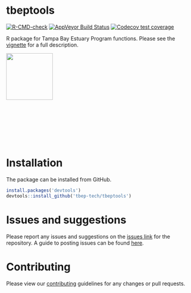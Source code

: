 
# tbeptools

[![R-CMD-check](https://github.com/tbep-tech/tbeptools/workflows/R-CMD-check/badge.svg)](https://github.com/tbep-tech/tbeptools/actions)
[![AppVeyor Build
Status](https://ci.appveyor.com/api/projects/status/github/tbep-tech/tbeptools?branch=master&svg=true)](https://ci.appveyor.com/project/tbep-tech/tbeptools)
[![Codecov test
coverage](https://codecov.io/gh/tbep-tech/tbeptools/branch/master/graph/badge.svg)](https://codecov.io/gh/tbep-tech/tbeptools?branch=master)

R package for Tampa Bay Estuary Program functions. Please see the
[vignette](https://tbep-tech.github.io/tbeptools/articles/intro.html)
for a full description.

<img src="man/figures/tbeptoolshex.png" align="left" width="125"/>
<br></br> <br></br> <br></br> <br></br> <br></br> <br></br> <br></br>

# Installation

The package can be installed from GitHub.

``` r
install.packages('devtools')
devtools::install_github('tbep-tech/tbeptools')
```

# Issues and suggestions

Please report any issues and suggestions on the [issues
link](https://github.com/tbep-tech/tbeptools/issues) for the repository.
A guide to posting issues can be found
[here](.github/ISSUE_TEMPLATE.md).

# Contributing

Please view our [contributing](.github/CONTRIBUTING.md) guidelines for
any changes or pull requests.
